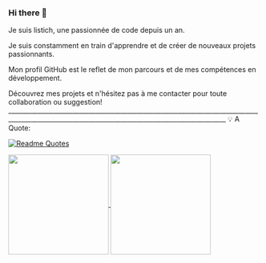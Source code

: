 ### Hi there 👋


Je suis listich, une passionnée de code depuis un an.

Je suis constamment en train d'apprendre et de créer de nouveaux projets passionnants.

Mon profil GitHub est le reflet de mon parcours et de mes compétences en développement.

Découvrez mes projets et n'hésitez pas à me contacter pour toute collaboration ou suggestion!
    __________________________________________________________________________________________________________________________________________________
                                                                                                                                💡 A Quote:

[![Readme Quotes](https://quotes-github-readme.vercel.app/api?type=horizontal&theme=dark)](https://github.com/Listich/github-readme-quotes)

<a href="https://github.com/Listich/github-readme-stats">
  <img height=200 align="center" src="https://github-readme-stats.vercel.app/api?username=Listich" />
</a>
<a href="https://github.com/Listich/convoychat">
  <img height=200 align="center" src="https://github-readme-stats.vercel.app/api/top-langs?username=Listich&layout=compact&langs_count=8&card_width=320" />
</a>
